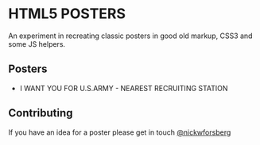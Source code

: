 HTML5 POSTERS
=============

An experiment in recreating classic posters in good old markup, CSS3 and some JS helpers.

Posters
-------

* I WANT YOU FOR U.S.ARMY - NEAREST RECRUITING STATION


Contributing
------------

If you have an idea for a poster please get in touch [@nickwforsberg](https://twitter.com/#!/nickwforsberg)